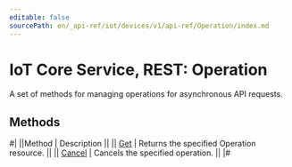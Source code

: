 ```yaml
---
editable: false
sourcePath: en/_api-ref/iot/devices/v1/api-ref/Operation/index.md
---
```


# IoT Core Service, REST: Operation

A set of methods for managing operations for asynchronous API requests.

## Methods

#|
||Method | Description ||
|| [Get](get.md) | Returns the specified Operation resource. ||
|| [Cancel](cancel.md) | Cancels the specified operation. ||
|#